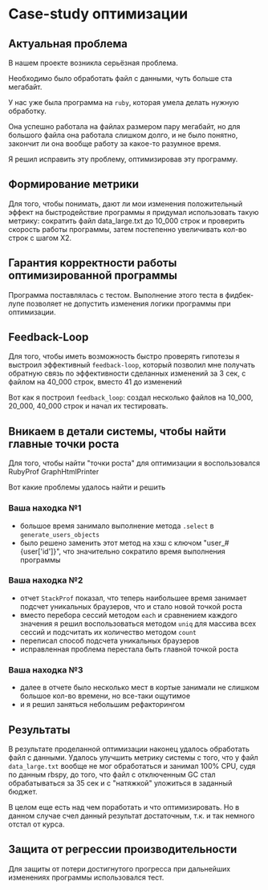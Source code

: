 # Case-study оптимизации

## Актуальная проблема
В нашем проекте возникла серьёзная проблема.

Необходимо было обработать файл с данными, чуть больше ста мегабайт.

У нас уже была программа на `ruby`, которая умела делать нужную обработку.

Она успешно работала на файлах размером пару мегабайт, но для большого файла она работала слишком долго, и не было понятно, закончит ли она вообще работу за какое-то разумное время.

Я решил исправить эту проблему, оптимизировав эту программу.

## Формирование метрики
Для того, чтобы понимать, дают ли мои изменения положительный эффект на быстродействие программы я придумал использовать такую метрику: сократить файл data_large.txt до 10_000 строк и проверить скорость работы программы, затем постепенно увеличивать кол-во строк с шагом Х2.

## Гарантия корректности работы оптимизированной программы
Программа поставлялась с тестом. Выполнение этого теста в фидбек-лупе позволяет не допустить изменения логики программы при оптимизации.

## Feedback-Loop
Для того, чтобы иметь возможность быстро проверять гипотезы я выстроил эффективный `feedback-loop`, который позволил мне получать обратную связь по эффективности сделанных изменений за 3 сек, с файлом на 40_000 строк, вместо 41 до изменений

Вот как я построил `feedback_loop`: создал несколько файлов на 10_000, 20_000, 40_000 строк и начал их тестировать.

## Вникаем в детали системы, чтобы найти главные точки роста
Для того, чтобы найти "точки роста" для оптимизации я воспользовался RubyProf GraphHtmlPrinter

Вот какие проблемы удалось найти и решить

### Ваша находка №1
- большое время занимало выполнение метода `.select` в `generate_users_objects`
- было решено заменить этот метод на хэш с ключом "user_#{user['id']}", что значительно сократило время выполнения программы

### Ваша находка №2
- отчет `StackProf` показал, что теперь наибольшее время занимает подсчет уникальных браузеров, что и стало новой точкой роста
- вместо перебора сессий методом `each` и сравнением каждого значения я решил воспользоваться методом `uniq` для массива всех сессий и подсчитать их количество методом `count`
- переписал способ подсчета уникальных браузеров
- исправленная проблема перестала быть главной точкой роста

### Ваша находка №3
- далее в отчете было несколько мест в кортые занимали не слишком большое кол-во времени, но все-таки ощутимое
- и я решил заняться небольшим рефакторингом

## Результаты
В результате проделанной оптимизации наконец удалось обработать файл с данными.
Удалось улучшить метрику системы с того, что у файл `data_large.txt` вообще не мог обработаться и занимал 100% CPU, судя по данным rbspy, до того, что файл с отключенным GC стал обрабатываться за 35 сек и с "натяжкой" уложиться в заданный бюджет.

В целом еще есть над чем поработать и что оптимизировать. Но в данном случае счел данный результат достаточным, т.к. и так немного отстал от курса.

## Защита от регрессии производительности
Для защиты от потери достигнутого прогресса при дальнейших изменениях программы использовался тест.
